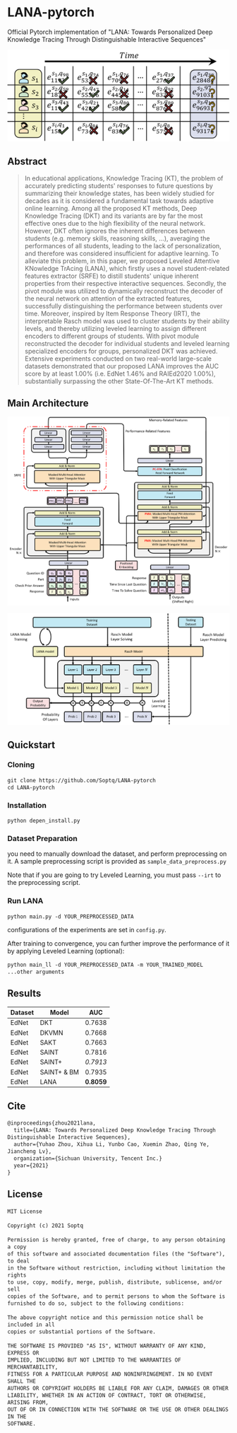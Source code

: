 # LANA-pytorch
Official Pytorch implementation of "LANA: Towards Personalized Deep Knowledge Tracing Through Distinguishable Interactive Sequences"

![](figures/kt-example.png)

## Abstract

> In educational applications, Knowledge Tracing (KT), the problem of accurately predicting students' responses to future questions by summarizing their knowledge states, has been widely studied for decades as it is considered a fundamental task towards adaptive online learning. Among all the proposed KT methods, Deep Knowledge Tracing (DKT) and its variants are by far the most effective ones due to the high flexibility of the neural network. However, DKT often ignores the inherent differences between students (e.g. memory skills, reasoning skills, ...), averaging the performances of all students, leading to the lack of personalization, and therefore was considered insufficient for adaptive learning. To alleviate this problem, in this paper, we proposed Leveled Attentive KNowledge TrAcing (LANA), which firstly uses a novel student-related features extractor (SRFE) to distill students' unique inherent properties from their respective interactive sequences. Secondly, the pivot module was utilized to dynamically reconstruct the decoder of the neural network on attention of the extracted features, successfully distinguishing the performance between students over time. Moreover, inspired by Item Response Theory (IRT), the interpretable Rasch model was used to cluster students by their ability levels, and thereby utilizing leveled learning to assign different encoders to different groups of students. With pivot module reconstructed the decoder for individual students and leveled learning specialized encoders for groups, personalized DKT was achieved. Extensive experiments conducted on two real-world large-scale datasets demonstrated that our proposed LANA improves the AUC score by at least 1.00% (i.e. EdNet 1.46% and RAIEd2020 1.00%), substantially surpassing the other State-Of-The-Art KT methods.

## Main Architecture

![](figures/lana-arch.png)

![](figures/leveled-learning.png)

## Quickstart
### Cloning
```
git clone https://github.com/Soptq/LANA-pytorch
cd LANA-pytorch
```

### Installation
```
python depen_install.py
```

### Dataset Preparation

you need to manually download the dataset, and perform preprocessing on it. A sample preprocessing script is provided as `sample_data_preprocess.py`

Note that if you are going to try Leveled Learning, you must pass `--irt` to the preprocessing script.

### Run LANA
```
python main.py -d YOUR_PREPROCESSED_DATA
```

configurations of the experiments are set in `config.py`.

After training to convergence, you can further improve the performance of it by applying Leveled Learning (optional):

```
python main_ll -d YOUR_PREPROCESSED_DATA -m YOUR_TRAINED_MODEL ...other arguments
```

## Results

| Dataset  | Model | AUC |
| ------------- | ------------- | ------------- |
| EdNet  | DKT  | 0.7638 |
| EdNet  | DKVMN  | 0.7668 |
| EdNet  | SAKT  | 0.7663 |
| EdNet  | SAINT  | 0.7816 |
| EdNet  | SAINT+  | _0.7913_ |
| EdNet  | SAINT+ & BM  | 0.7935 |
| EdNet  | LANA  | **0.8059** |

## Cite

```
@inproceedings{zhou2021lana,
  title={LANA: Towards Personalized Deep Knowledge Tracing Through Distinguishable Interactive Sequences},
  author={Yuhao Zhou, Xihua Li, Yunbo Cao, Xuemin Zhao, Qing Ye, Jiancheng Lv},
  organization={Sichuan University, Tencent Inc.}
  year={2021}
}
```

## License

```
MIT License

Copyright (c) 2021 Soptq

Permission is hereby granted, free of charge, to any person obtaining a copy
of this software and associated documentation files (the "Software"), to deal
in the Software without restriction, including without limitation the rights
to use, copy, modify, merge, publish, distribute, sublicense, and/or sell
copies of the Software, and to permit persons to whom the Software is
furnished to do so, subject to the following conditions:

The above copyright notice and this permission notice shall be included in all
copies or substantial portions of the Software.

THE SOFTWARE IS PROVIDED "AS IS", WITHOUT WARRANTY OF ANY KIND, EXPRESS OR
IMPLIED, INCLUDING BUT NOT LIMITED TO THE WARRANTIES OF MERCHANTABILITY,
FITNESS FOR A PARTICULAR PURPOSE AND NONINFRINGEMENT. IN NO EVENT SHALL THE
AUTHORS OR COPYRIGHT HOLDERS BE LIABLE FOR ANY CLAIM, DAMAGES OR OTHER
LIABILITY, WHETHER IN AN ACTION OF CONTRACT, TORT OR OTHERWISE, ARISING FROM,
OUT OF OR IN CONNECTION WITH THE SOFTWARE OR THE USE OR OTHER DEALINGS IN THE
SOFTWARE.
```
